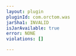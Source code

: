 ```yaml
---
layout: plugin
pluginId: com.orctom.was
jarSha1: INVALID
isJarAvailable: true
error: NONE
violations: []

---
```


